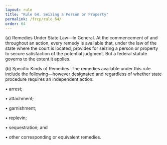 ```yaml
---
layout: rule
title: "Rule 64. Seizing a Person or Property"
permalink: /frcp/rule_64/
order: 64
---
```


(a) Remedies Under State Law—In General. At the commencement of and throughout an action, every remedy is available that, under the law of the state where the court is located, provides for seizing a person or property to secure satisfaction of the potential judgment. But a federal statute governs to the extent it applies.


(b) Specific Kinds of Remedies. The remedies available under this rule include the following—however designated and regardless of whether state procedure requires an independent action:


• arrest;


• attachment;


• garnishment;


• replevin;


• sequestration; and


• other corresponding or equivalent remedies.
